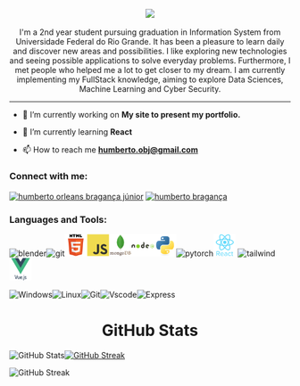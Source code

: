 <p align="center">
  <img src="readme/ezgif.com-resize.gif">
</p>
  
<p align="center">I'm a 2nd year student pursuing graduation in Information System from Universidade Federal do Rio Grande. It has been a pleasure to learn daily and discover new areas and possibilities. I like exploring new technologies and seeing possible applications to solve everyday problems. Furthermore, I met people who helped me a lot to get closer to my dream. I am currently implementing my FullStack knowledge, aiming to explore Data Sciences, Machine Learning and Cyber ​​Security.</p>
<hr>

- 🔭 I’m currently working on **My site to present my portfolio.**

- 🌱 I’m currently learning **React**

- 📫 How to reach me **humberto.obj@gmail.com**

<h3 align="left">Connect with me:</h3>
<p align="left">
<a href="https://www.linkedin.com/in/humberto-orleans-bragan%C3%A7a-j%C3%BAnior-a01b091b4/" target="blank"><img align="center" src="https://raw.githubusercontent.com/rahuldkjain/github-profile-readme-generator/master/src/images/icons/Social/linked-in-alt.svg" alt="humberto orleans bragança júnior" height="30" width="40" /></a>
<a href="https://www.instagram.com/humberto.bragancajr/" target="blank"><img align="center" src="https://raw.githubusercontent.com/rahuldkjain/github-profile-readme-generator/master/src/images/icons/Social/instagram.svg" alt="humberto bragança" height="30" width="40" /></a>
</p>

<h3 align="left">Languages and Tools:</h3>
<p align="left" bgcolor="blue"><img src="https://download.blender.org/branding/community/blender_community_badge_white.svg" alt="blender" width="40" height="40"/><img src="https://www.vectorlogo.zone/logos/git-scm/git-scm-icon.svg" alt="git" width="40" height="40"/><img src="https://raw.githubusercontent.com/devicons/devicon/master/icons/html5/html5-original-wordmark.svg" alt="html5" width="40" height="40"/><img src="https://raw.githubusercontent.com/devicons/devicon/master/icons/javascript/javascript-original.svg" alt="javascript" width="40" height="40"/><img src="https://raw.githubusercontent.com/devicons/devicon/master/icons/mongodb/mongodb-original-wordmark.svg" alt="mongodb" width="40" height="40"/><img src="https://raw.githubusercontent.com/devicons/devicon/master/icons/nodejs/nodejs-original-wordmark.svg" alt="nodejs" width="40" height="40"/><img src="https://raw.githubusercontent.com/devicons/devicon/master/icons/python/python-original.svg" alt="python" width="40" height="40"/><img src="https://www.vectorlogo.zone/logos/pytorch/pytorch-icon.svg" alt="pytorch" width="40" height="40"/><img src="https://raw.githubusercontent.com/devicons/devicon/master/icons/react/react-original-wordmark.svg" alt="react" width="40" height="40"/> <img src="https://www.vectorlogo.zone/logos/tailwindcss/tailwindcss-icon.svg" alt="tailwind" width="40" height="40"/><img src="https://raw.githubusercontent.com/devicons/devicon/master/icons/vuejs/vuejs-original-wordmark.svg" alt="vuejs" width="40" height="40"/></p>

![Windows](https://img.shields.io/badge/Windows-000?style=for-the-badge&logo=windows&logoColor=2CA5E0)![Linux](https://img.shields.io/badge/Linux-000?style=for-the-badge&logo=linux&logoColor=FCC624)![Git](https://img.shields.io/badge/GIT-E44C30?style=for-the-badge&logo=git&logoColor=white)![Vscode](https://img.shields.io/badge/Vscode-007ACC?style=for-the-badge&logo=visual-studio-code&logoColor=white)![Express](https://img.shields.io/badge/Express-20232A?style=for-the-badge&logo=express&logoColor=61DAFB)
<div align="center">
 <h1>GitHub Stats</h1>
</div>

![GitHub Stats](https://github-readme-stats.vercel.app/api?username=Makako-Loko&theme=omni&icons=true)[![GitHub Streak](https://streak-stats.demolab.com/?user=MakakoLoko&theme=omni)](https://git.io/streak-stats)

<img alt="GitHub Streak" src="https://github-readme-stats-git-masterrstaa-rickstaa.vercel.app/api/top-langs/?username=Makako-Loko&theme=omni&icons=true" />



